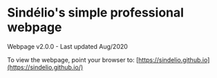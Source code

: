 # Sindélio's simple professional webpage

Webpage  v2.0.0 -	Last updated Aug/2020

To view the webpage, point your browser to: [https://sindelio.github.io](https://sindelio.github.io/)
